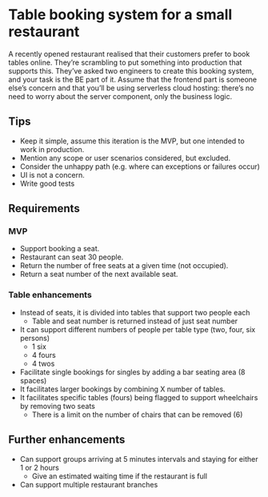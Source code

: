 # Table booking system for a small restaurant

A recently opened restaurant realised that their customers prefer to book tables online. They’re scrambling to put something into production that supports this. They’ve asked two engineers to create this booking system, and your task is the BE part of it. Assume that the frontend part is someone else’s concern and that you’ll be using serverless cloud hosting: there’s no need to worry about the server component, only the business logic.

## Tips

- Keep it simple, assume this iteration is the MVP, but one intended to work in production.
- Mention any scope or user scenarios considered, but excluded.
- Consider the unhappy path (e.g. where can exceptions or failures occur)
- UI is not a concern.
- Write good tests

## Requirements

### MVP

- Support booking a seat.
- Restaurant can seat 30 people.
- Return the number of free seats at a given time (not occupied).
- Return a seat number of the next available seat.

### Table enhancements

- Instead of seats, it is divided into tables that support two people each
  - Table and seat number is returned instead of just seat number
- It can support different numbers of people per table type (two, four, six persons)
  - 1 six
  - 4 fours
  - 4 twos
- Facilitate single bookings for singles by adding a bar seating area (8 spaces)
- It facilitates larger bookings by combining X number of tables.
- It facilitates specific tables (fours) being flagged to support wheelchairs by removing two seats
  - There is a limit on the number of chairs that can be removed (6)

## Further enhancements

- Can support groups arriving at 5 minutes intervals and staying for either 1 or 2 hours
  - Give an estimated waiting time if the restaurant is full
- Can support multiple restaurant branches
